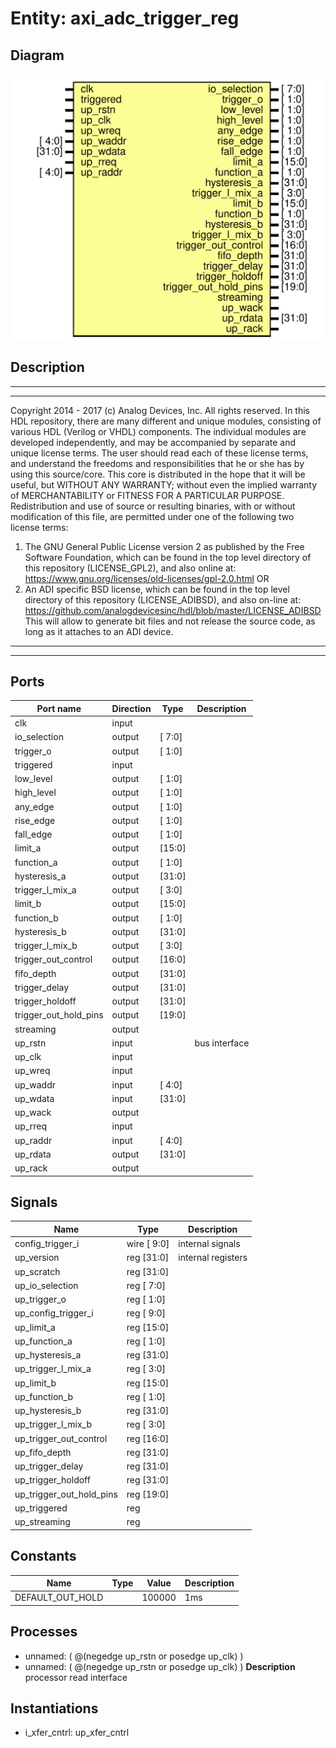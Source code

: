# Entity: axi_adc_trigger_reg

## Diagram

![Diagram](axi_adc_trigger_reg.svg "Diagram")
## Description

***************************************************************************
 ***************************************************************************
 Copyright 2014 - 2017 (c) Analog Devices, Inc. All rights reserved.
 In this HDL repository, there are many different and unique modules, consisting
 of various HDL (Verilog or VHDL) components. The individual modules are
 developed independently, and may be accompanied by separate and unique license
 terms.
 The user should read each of these license terms, and understand the
 freedoms and responsibilities that he or she has by using this source/core.
 This core is distributed in the hope that it will be useful, but WITHOUT ANY
 WARRANTY; without even the implied warranty of MERCHANTABILITY or FITNESS FOR
 A PARTICULAR PURPOSE.
 Redistribution and use of source or resulting binaries, with or without modification
 of this file, are permitted under one of the following two license terms:
   1. The GNU General Public License version 2 as published by the
      Free Software Foundation, which can be found in the top level directory
      of this repository (LICENSE_GPL2), and also online at:
      <https://www.gnu.org/licenses/old-licenses/gpl-2.0.html>
 OR
   2. An ADI specific BSD license, which can be found in the top level directory
      of this repository (LICENSE_ADIBSD), and also on-line at:
      https://github.com/analogdevicesinc/hdl/blob/master/LICENSE_ADIBSD
      This will allow to generate bit files and not release the source code,
      as long as it attaches to an ADI device.
 ***************************************************************************
 ***************************************************************************
 
## Ports

| Port name             | Direction | Type   | Description   |
| --------------------- | --------- | ------ | ------------- |
| clk                   | input     |        |               |
| io_selection          | output    | [ 7:0] |               |
| trigger_o             | output    | [ 1:0] |               |
| triggered             | input     |        |               |
| low_level             | output    | [ 1:0] |               |
| high_level            | output    | [ 1:0] |               |
| any_edge              | output    | [ 1:0] |               |
| rise_edge             | output    | [ 1:0] |               |
| fall_edge             | output    | [ 1:0] |               |
| limit_a               | output    | [15:0] |               |
| function_a            | output    | [ 1:0] |               |
| hysteresis_a          | output    | [31:0] |               |
| trigger_l_mix_a       | output    | [ 3:0] |               |
| limit_b               | output    | [15:0] |               |
| function_b            | output    | [ 1:0] |               |
| hysteresis_b          | output    | [31:0] |               |
| trigger_l_mix_b       | output    | [ 3:0] |               |
| trigger_out_control   | output    | [16:0] |               |
| fifo_depth            | output    | [31:0] |               |
| trigger_delay         | output    | [31:0] |               |
| trigger_holdoff       | output    | [31:0] |               |
| trigger_out_hold_pins | output    | [19:0] |               |
| streaming             | output    |        |               |
| up_rstn               | input     |        | bus interface |
| up_clk                | input     |        |               |
| up_wreq               | input     |        |               |
| up_waddr              | input     | [ 4:0] |               |
| up_wdata              | input     | [31:0] |               |
| up_wack               | output    |        |               |
| up_rreq               | input     |        |               |
| up_raddr              | input     | [ 4:0] |               |
| up_rdata              | output    | [31:0] |               |
| up_rack               | output    |        |               |
## Signals

| Name                     | Type           | Description         |
| ------------------------ | -------------- | ------------------- |
| config_trigger_i         | wire [ 9:0]    | internal signals    |
| up_version               | reg     [31:0] | internal registers  |
| up_scratch               | reg     [31:0] |                     |
| up_io_selection          | reg     [ 7:0] |                     |
| up_trigger_o             | reg     [ 1:0] |                     |
| up_config_trigger_i      | reg     [ 9:0] |                     |
| up_limit_a               | reg     [15:0] |                     |
| up_function_a            | reg     [ 1:0] |                     |
| up_hysteresis_a          | reg     [31:0] |                     |
| up_trigger_l_mix_a       | reg     [ 3:0] |                     |
| up_limit_b               | reg     [15:0] |                     |
| up_function_b            | reg     [ 1:0] |                     |
| up_hysteresis_b          | reg     [31:0] |                     |
| up_trigger_l_mix_b       | reg     [ 3:0] |                     |
| up_trigger_out_control   | reg     [16:0] |                     |
| up_fifo_depth            | reg     [31:0] |                     |
| up_trigger_delay         | reg     [31:0] |                     |
| up_trigger_holdoff       | reg     [31:0] |                     |
| up_trigger_out_hold_pins | reg     [19:0] |                     |
| up_triggered             | reg            |                     |
| up_streaming             | reg            |                     |
## Constants

| Name             | Type | Value  | Description |
| ---------------- | ---- | ------ | ----------- |
| DEFAULT_OUT_HOLD |      | 100000 | 1ms         |
## Processes
- unnamed: ( @(negedge up_rstn or posedge up_clk) )
- unnamed: ( @(negedge up_rstn or posedge up_clk) )
**Description**
processor read interface

## Instantiations

- i_xfer_cntrl: up_xfer_cntrl
